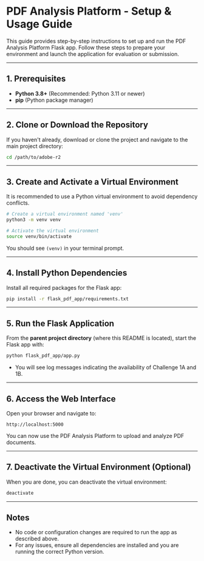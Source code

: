 # PDF Analysis Platform - Setup & Usage Guide

This guide provides step-by-step instructions to set up and run the PDF Analysis Platform Flask app. Follow these steps to prepare your environment and launch the application for evaluation or submission.

---

## 1. Prerequisites
- **Python 3.8+** (Recommended: Python 3.11 or newer)
- **pip** (Python package manager)

---

## 2. Clone or Download the Repository
If you haven't already, download or clone the project and navigate to the main project directory:

```bash
cd /path/to/adobe-r2
```

---

## 3. Create and Activate a Virtual Environment
It is recommended to use a Python virtual environment to avoid dependency conflicts.

```bash
# Create a virtual environment named 'venv'
python3 -m venv venv

# Activate the virtual environment
source venv/bin/activate
```

You should see `(venv)` in your terminal prompt.

---

## 4. Install Python Dependencies
Install all required packages for the Flask app:

```bash
pip install -r flask_pdf_app/requirements.txt
```


---

## 5. Run the Flask Application
From the **parent project directory** (where this README is located), start the Flask app with:

```bash
python flask_pdf_app/app.py
```

- You will see log messages indicating the availability of Challenge 1A and 1B.

---

## 6. Access the Web Interface
Open your browser and navigate to:

```
http://localhost:5000
```

You can now use the PDF Analysis Platform to upload and analyze PDF documents.

---

## 7. Deactivate the Virtual Environment (Optional)
When you are done, you can deactivate the virtual environment:

```bash
deactivate
```

---

## Notes
- No code or configuration changes are required to run the app as described above.
- For any issues, ensure all dependencies are installed and you are running the correct Python version.

